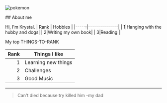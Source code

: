 <picture>
  <source media="(prefers-color-scheme: dark)" srcset="https://cdn.pixabay.com/photo/2019/10/19/11/35/wolf-4561204__340.png">
  <source media="(prefers-color-scheme: light)" srcset="https://encrypted-tbn0.gstatic.com/images?q=tbn:ANd9GcROWxol1fTYo0AwvhfWhdnJmpZajN_MtNvsMw&usqp=CAU">
  <img alt="pokemon" src="https://e7.pngegg.com/pngimages/625/1023/png-clipart-pokemon-characters-illustration-pikachu-ash-ketchum-pokxe9mon-drawing-psyduck-cartoon-pikachu-cartoon-character-comics-thumbnail.png">
</picture>



</picture> ## About me

<!-- Figure this out -->
Hi, I'm Krystal. 
| Rank | Hobbies       |
|-----:|---------------|
|     1|Hanging with the hubby and dogs|
|     2|Writing my own book|
|     3|Reading   |

My top THINGS-TO-RANK
  
| Rank | Things I like |
|-----:|---------------|
|     1|Learning new things|
|     2|Challenges|
|     3|Good Music|

---
> Can't died because try killed him
> -my dad
